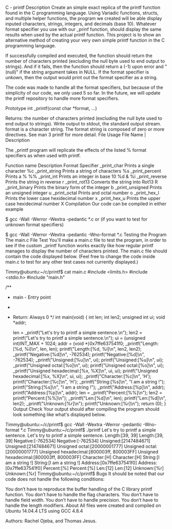 C - printf
Description
Create an simple exact replica of the printf function found in the C programming language. Using Variadic functions, structs, and multiple helper functions, the program we created will be able display inputed characters, strings, integers, and decimals (base 10). Whatever format specifier you use with our _prinf function, should display the same results when used by the actual printf function. This project is to show an alternative method of creating your very own simple printf function in the C programming language.

If successfully compiled and executed, the function should return the number of characters printed (excluding the null byte used to end output to strings). And if it fails, then the function should return a (-1) upon error and "(null)" if the string argument takes in NULL. If the format specifier is unkown, then the output would print out the format specifier as a string.

The code was made to handle all the format specifiers, but because of the simplicity of our code, we only used 5 so far. In the future, we will update the printf repository to handle more format specifiers.

Prototype
int _printf(const char *format, ...)

Returns: the number of characters printed (excluding the null byte used to end output to strings).
Write output to stdout, the standard output stream.
format is a character string. The format string is composed of zero or more directives. See man 3 printf for more detail.
File Usage
File Name | Description

The _printf program will replicate the effects of the listed % format specifiers as when used with printf.

Function name	Description	Format Specifier
_print_char	Prints a single character	%c
_print_string	Prints a string of characters	%s
_print_percent	Prints a %	%%
_print_int	Prints an integer in base 10	%d & %i
_print_reverse	Prints the string in reverse	r
_print_rot13	Converts the string into Rot13	R
_print_binary	Prints the binary form of the integer	b
_print_unsigned	Prints an unsigned integer	u
_print_octal	Prints and octal number	o
_print_hex_l	Prints the lower case hexidecimal number	x
_print_hex_u	Prints the upper case hexidecimal number	X
Compilation
Our code can be compiled in either example

$ gcc -Wall -Werror -Wextra -pedantic *.c
or (if you want to test for unknown format specifiers)

$ gcc -Wall -Werror -Wextra -pedantic -Wno-format *.c
Testing the Program
The main.c File Test
You'll make a main.c file to test the program, in order to see if the custom _printf function works exactly like how regular printf manages to display the number of characters printed. The main.c file should contain the code displayed below. (Feel free to change the code inside main.c to test for any other test cases not currently displayed.)

Timmy@ubuntu:~/c/printf$ cat main.c
#include <limits.h>
#include <stdio.h>
#include "main.h"

/**
 * main - Entry point
 *
 * Return: Always 0
 */
int main(void)
{
    int len;
    int len2;
    unsigned int ui;
    void *addr;

    len = _printf("Let's try to printf a simple sentence.\n");
    len2 = printf("Let's try to printf a simple sentence.\n");
    ui = (unsigned int)INT_MAX + 1024;
    addr = (void *)0x7ffe637541f0;
    _printf("Length:[%d, %i]\n", len, len);
    printf("Length:[%d, %i]\n", len2, len2);
    _printf("Negative:[%d]\n", -762534);
    printf("Negative:[%d]\n", -762534);
    _printf("Unsigned:[%u]\n", ui);
    printf("Unsigned:[%u]\n", ui);
    _printf("Unsigned octal:[%o]\n", ui);
    printf("Unsigned octal:[%o]\n", ui);
    _printf("Unsigned hexadecimal:[%x, %X]\n", ui, ui);
    printf("Unsigned hexadecimal:[%x, %X]\n", ui, ui);
    _printf("Character:[%c]\n", 'H');
    printf("Character:[%c]\n", 'H');
    _printf("String:[%s]\n", "I am a string !");
    printf("String:[%s]\n", "I am a string !");
    _printf("Address:[%p]\n", addr);
    printf("Address:[%p]\n", addr);
    len = _printf("Percent:[%%]\n");
    len2 = printf("Percent:[%%]\n");
    _printf("Len:[%d]\n", len);
    printf("Len:[%d]\n", len2);
    _printf("Unknown:[%r]\n");
    printf("Unknown:[%r]\n");
    return (0);
}
Output Check
Your output should after compiling the program should look something like what's displayed below.

Timmy@ubuntu:~/c/printf$ gcc -Wall -Wextra -Werror -pedantic -Wno-format *.c
Timmy@ubuntu:~/c/printf$ ./printf
Let's try to printf a simple sentence.
Let's try to printf a simple sentence.
Length:[39, 39]
Length:[39, 39]
Negative:[-762534]
Negative:[-762534]
Unsigned:[2147484671]
Unsigned:[2147484671]
Unsigned octal:[20000001777]
Unsigned octal:[20000001777]
Unsigned hexadecimal:[800003ff, 800003FF]
Unsigned hexadecimal:[800003ff, 800003FF]
Character:[H]
Character:[H]
String:[I am a string !]
String:[I am a string !]
Address:[0x7ffe637541f0]
Address:[0x7ffe637541f0]
Percent:[%]
Percent:[%]
Len:[12]
Len:[12]
Unknown:[%r]
Unknown:[%r]
Timmy@ubuntu:~/c/printf$
Bugs
It should be noted that our code does not handle the following conditions:

You don’t have to reproduce the buffer handling of the C library printf function.
You don’t have to handle the flag characters.
You don’t have to handle field width.
You don’t have to handle precision.
You don’t have to handle the length modifiers.
About
All files were created and compiled on Ubuntu 14.04.4 LTS using GCC 4.8.4

Authors:
Rachel Ojeba, and Thomas Jesus.
